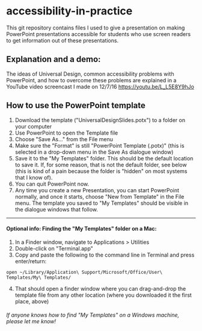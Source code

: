 # accessibility-in-practice
This git repository contains files I used to give a presentation on making PowerPoint presentations accessible for students who use screen readers to get information out of these presentations.

## Explanation and a demo:
The ideas of Universal Design, common accessibility problems with PowerPoint, and how to overcome these problems are explained in a YouTube video screencast I made on 12/7/16 <https://youtu.be/L_L5E8Y9hJo>

## How to use the PowerPoint template
1. Download the template ("UniversalDesignSlides.potx") to a folder on your computer
2. Use PowerPoint to open the Template file
3. Choose "Save As..." from the File menu
4. Make sure the "Format" is still "PowerPoint Template (.potx)" (this is selected in a drop-down menu in the Save As dialogue window)
5. Save it to the "My Templates" folder.  This should be the default location to save it.  If, for some reason, that is not the default folder, see below (this is kind of a pain because the folder is "hidden" on most systems that I know of).
6. You can quit PowerPoint now.  
7. Any time you create a new Presentation, you can start PowerPoint normally, and once it starts, choose "New from Template" in the File menu.  The template you saved to "My Templates" should be visible in the dialogue windows that follow.

<hr>

#### Optional info: Finding the "My Templates" folder on a Mac:
1. In a Finder window, navigate to Applications > Utilities
2. Double-click on "Terminal.app"
3. Copy and paste the following to the command line in Terminal and press enter/return:  
```
open ~/Library/Application\ Support/Microsoft/Office/User\ Templates/My\ Templates/
``` 
4. That should open a finder window where you can drag-and-drop the template file from any other location (where you downloaded it the first place, above)

###### If anyone knows how to find "My Templates" on a Windows machine, please let me know!